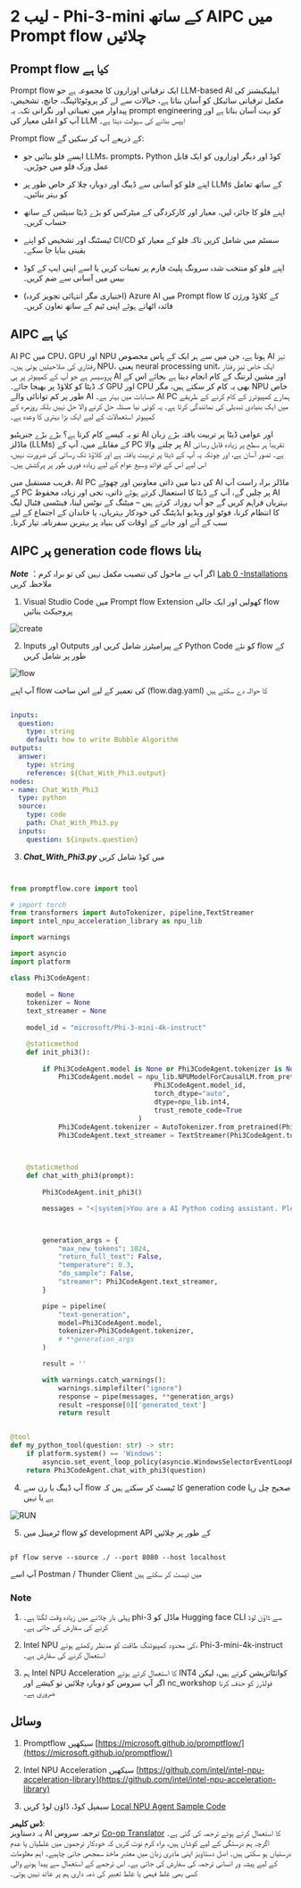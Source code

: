<!--
CO_OP_TRANSLATOR_METADATA:
{
  "original_hash": "bc29f7fe7fc16bed6932733eac8c81b8",
  "translation_date": "2025-05-07T13:50:33+00:00",
  "source_file": "md/02.Application/02.Code/Phi3/VSCodeExt/HOL/AIPC/02.PromptflowWithNPU.md",
  "language_code": "ur"
}
-->
# **لیب 2 - Phi-3-mini کے ساتھ AIPC میں Prompt flow چلائیں**

## **Prompt flow کیا ہے**

Prompt flow ایک ترقیاتی اوزاروں کا مجموعہ ہے جو LLM-based AI ایپلیکیشنز کی مکمل ترقیاتی سائیکل کو آسان بناتا ہے، خیالات سے لے کر پروٹوٹائپنگ، جانچ، تشخیص، پیداوار میں تعیناتی اور نگرانی تک۔ یہ prompt engineering کو بہت آسان بناتا ہے اور آپ کو اعلی معیار کی LLM ایپس بنانے کی سہولت دیتا ہے۔

Prompt flow کے ذریعے آپ کر سکیں گے:

- ایسے فلو بنائیں جو LLMs، prompts، Python کوڈ اور دیگر اوزاروں کو ایک قابل عمل ورک فلو میں جوڑیں۔

- اپنے فلو کو آسانی سے ڈیبگ اور دوبارہ چلا کر خاص طور پر LLMs کے ساتھ تعامل کو بہتر بنائیں۔

- اپنے فلو کا جائزہ لیں، معیار اور کارکردگی کے میٹرکس کو بڑے ڈیٹا سیٹس کے ساتھ حساب کریں۔

- ٹیسٹنگ اور تشخیص کو اپنے CI/CD سسٹم میں شامل کریں تاکہ فلو کے معیار کو یقینی بنایا جا سکے۔

- اپنے فلو کو منتخب شدہ سرونگ پلیٹ فارم پر تعینات کریں یا اسے اپنی ایپ کے کوڈ بیس میں آسانی سے ضم کریں۔

- (اختیاری مگر انتہائی تجویز کردہ) Azure AI میں Prompt flow کے کلاؤڈ ورژن کا فائدہ اٹھاتے ہوئے اپنی ٹیم کے ساتھ تعاون کریں۔

## **AIPC کیا ہے**

AI PC میں CPU، GPU اور NPU ہوتا ہے، جن میں سے ہر ایک کے پاس مخصوص AI تیز رفتاری کی صلاحیتیں ہوتی ہیں۔ NPU، یعنی neural processing unit، ایک خاص تیز رفتار پروسیسر ہے جو آپ کے کمپیوٹر پر ہی AI اور مشین لرننگ کے کام انجام دیتا ہے بجائے اس کے کہ ڈیٹا کو کلاؤڈ پر بھیجا جائے۔ GPU اور CPU بھی یہ کام کر سکتے ہیں، مگر NPU خاص طور پر کم توانائی والے AI حسابات میں بہتر ہے۔ AI PC ہمارے کمپیوٹرز کے کام کرنے کے طریقے میں ایک بنیادی تبدیلی کی نمائندگی کرتا ہے۔ یہ کوئی نیا مسئلہ حل کرنے والا حل نہیں بلکہ روزمرہ کے کمپیوٹر استعمالات کے لیے ایک بڑا بہتری کا وعدہ ہے۔

تو یہ کیسے کام کرتا ہے؟ بڑے بڑے جنریٹیو AI اور عوامی ڈیٹا پر تربیت یافتہ بڑے زبان ماڈلز (LLMs) کے مقابلے میں، آپ کے PC پر چلنے والا AI تقریباً ہر سطح پر زیادہ قابل رسائی ہے۔ تصور آسان ہے، اور چونکہ یہ آپ کے ڈیٹا پر تربیت یافتہ ہے اور کلاؤڈ تک رسائی کی ضرورت نہیں، اس لیے اس کے فوائد وسیع عوام کے لیے زیادہ فوری طور پر پرکشش ہیں۔

قریب مستقبل میں، AI PC کی دنیا میں ذاتی معاونین اور چھوٹے AI ماڈلز براہ راست آپ کے PC پر چلیں گے، آپ کے ڈیٹا کا استعمال کرتے ہوئے ذاتی، نجی اور زیادہ محفوظ AI بہتریاں فراہم کریں گے جو آپ روزانہ کرتے ہیں – میٹنگ کے نوٹس لینا، فینٹسی فٹبال لیگ کا انتظام کرنا، فوٹو اور ویڈیو ایڈیٹنگ کی خودکار بہتریاں، یا خاندان کے اجتماع کے لیے سب کے آنے اور جانے کے اوقات کی بنیاد پر بہترین سفرنامہ تیار کرنا۔

## **AIPC پر generation code flows بنانا**

***Note*** ：اگر آپ نے ماحول کی تنصیب مکمل نہیں کی تو براہ کرم [Lab 0 -Installations](./01.Installations.md) ملاحظہ کریں

1. Visual Studio Code میں Prompt flow Extension کھولیں اور ایک خالی flow پروجیکٹ بنائیں

![create](../../../../../../../../../translated_images/pf_create.bde888dc83502eba082a058175bbf1eee6791219795393a386b06fd3043ec54d.ur.png)

2. Inputs اور Outputs کے پیرامیٹرز شامل کریں اور Python Code کو نئے flow کے طور پر شامل کریں

![flow](../../../../../../../../../translated_images/pf_flow.520824c0969f2a94f17e947f86bdc4b4c6c88a2efa394fe3bcfb58c0dbc578a7.ur.png)

آپ اپنے flow کی تعمیر کے لیے اس ساخت (flow.dag.yaml) کا حوالہ دے سکتے ہیں

```yaml

inputs:
  question:
    type: string
    default: how to write Bubble Algorithm
outputs:
  answer:
    type: string
    reference: ${Chat_With_Phi3.output}
nodes:
- name: Chat_With_Phi3
  type: python
  source:
    type: code
    path: Chat_With_Phi3.py
  inputs:
    question: ${inputs.question}


```

3. ***Chat_With_Phi3.py*** میں کوڈ شامل کریں

```python


from promptflow.core import tool

# import torch
from transformers import AutoTokenizer, pipeline,TextStreamer
import intel_npu_acceleration_library as npu_lib

import warnings

import asyncio
import platform

class Phi3CodeAgent:
    
    model = None
    tokenizer = None
    text_streamer = None
    
    model_id = "microsoft/Phi-3-mini-4k-instruct"

    @staticmethod
    def init_phi3():
        
        if Phi3CodeAgent.model is None or Phi3CodeAgent.tokenizer is None or Phi3CodeAgent.text_streamer is None:
            Phi3CodeAgent.model = npu_lib.NPUModelForCausalLM.from_pretrained(
                                    Phi3CodeAgent.model_id,
                                    torch_dtype="auto",
                                    dtype=npu_lib.int4,
                                    trust_remote_code=True
                                )
            Phi3CodeAgent.tokenizer = AutoTokenizer.from_pretrained(Phi3CodeAgent.model_id)
            Phi3CodeAgent.text_streamer = TextStreamer(Phi3CodeAgent.tokenizer, skip_prompt=True)

    

    @staticmethod
    def chat_with_phi3(prompt):
        
        Phi3CodeAgent.init_phi3()

        messages = "<|system|>You are a AI Python coding assistant. Please help me to generate code in Python.The answer only genertated Python code, but any comments and instructions do not need to be generated<|end|><|user|>" + prompt +"<|end|><|assistant|>"



        generation_args = {
            "max_new_tokens": 1024,
            "return_full_text": False,
            "temperature": 0.3,
            "do_sample": False,
            "streamer": Phi3CodeAgent.text_streamer,
        }

        pipe = pipeline(
            "text-generation",
            model=Phi3CodeAgent.model,
            tokenizer=Phi3CodeAgent.tokenizer,
            # **generation_args
        )

        result = ''

        with warnings.catch_warnings():
            warnings.simplefilter("ignore")
            response = pipe(messages, **generation_args)
            result =response[0]['generated_text']
            return result


@tool
def my_python_tool(question: str) -> str:
    if platform.system() == 'Windows':
        asyncio.set_event_loop_policy(asyncio.WindowsSelectorEventLoopPolicy())
    return Phi3CodeAgent.chat_with_phi3(question)


```

4. آپ ڈیبگ یا رن سے flow کا ٹیسٹ کر سکتے ہیں کہ generation code صحیح چل رہا ہے یا نہیں

![RUN](../../../../../../../../../translated_images/pf_run.4239e8a0b420a58284edf6ee1471c1697c345670313c8e7beac0edaee15b9a9d.ur.png)

5. ٹرمینل میں flow کو development API کے طور پر چلائیں

```

pf flow serve --source ./ --port 8080 --host localhost   

```

آپ اسے Postman / Thunder Client میں ٹیسٹ کر سکتے ہیں

### **Note**

1. پہلی بار چلانے میں زیادہ وقت لگتا ہے۔ phi-3 ماڈل کو Hugging face CLI سے ڈاؤن لوڈ کرنے کی سفارش کی جاتی ہے۔

2. Intel NPU کی محدود کمپیوٹنگ طاقت کو مدنظر رکھتے ہوئے، Phi-3-mini-4k-instruct استعمال کرنے کی سفارش ہے۔

3. ہم Intel NPU Acceleration کا استعمال کرتے ہوئے INT4 کوانٹائزیشن کرتے ہیں، لیکن اگر آپ سروس کو دوبارہ چلائیں تو کیشے اور nc_workshop فولڈرز کو حذف کرنا ضروری ہے۔

## **وسائل**

1. Promptflow سیکھیں [https://microsoft.github.io/promptflow/](https://microsoft.github.io/promptflow/)

2. Intel NPU Acceleration سیکھیں [https://github.com/intel/intel-npu-acceleration-library](https://github.com/intel/intel-npu-acceleration-library)

3. سیمپل کوڈ، ڈاؤن لوڈ کریں [Local NPU Agent Sample Code](../../../../../../../../../code/07.Lab/01/AIPC)

**ڈس کلیمر**:  
یہ دستاویز AI ترجمہ سروس [Co-op Translator](https://github.com/Azure/co-op-translator) کا استعمال کرتے ہوئے ترجمہ کی گئی ہے۔ اگرچہ ہم درستگی کے لیے کوشاں ہیں، براہ کرم نوٹ کریں کہ خودکار ترجموں میں غلطیاں یا عدم درستیاں ہو سکتی ہیں۔ اصل دستاویز اپنی مادری زبان میں معتبر ماخذ سمجھی جانی چاہیے۔ اہم معلومات کے لیے پیشہ ور انسانی ترجمہ کی سفارش کی جاتی ہے۔ اس ترجمے کے استعمال سے پیدا ہونے والی کسی بھی غلط فہمی یا غلط تعبیر کی ذمہ داری ہم پر عائد نہیں ہوتی۔